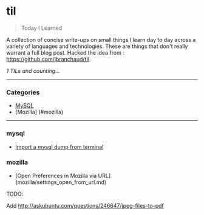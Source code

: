 # til

> Today I Learned

A collection of concise write-ups on small things I learn day to day across a
variety of languages and technologies. These are things that don't really
warrant a full blog post. Hacked the idea from : https://github.com/jbranchaud/til

_1 TILs and counting..._

---

### Categories

* [MySQL](#mysql)
* [Mozilla] (#mozilla)


---

### mysql

- [Import a mysql dump from terminal](mysql/import-mysql-dump-terminal.md)

### mozilla

- [Open Preferences in Mozilla via URL] (mozilla/settings_open_from_url.md)



TODO:

Add http://askubuntu.com/questions/246647/jpeg-files-to-pdf
